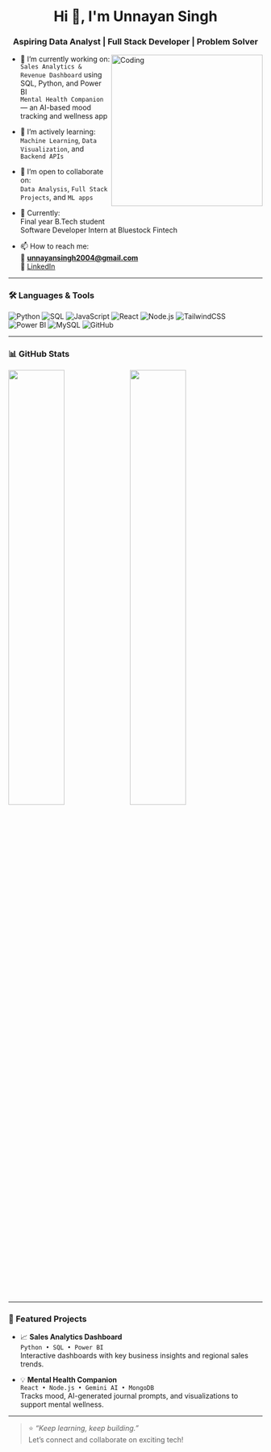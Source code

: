 <h1 align="center">Hi 👋, I'm Unnayan Singh</h1>
<h3 align="center">Aspiring Data Analyst | Full Stack Developer | Problem Solver</h3>

<img align="right" alt="Coding" width="300" src="https://cdn.dribbble.com/users/1162077/screenshots/3848914/media/7ed7d5ca074b48b328150e5a231e8f1d.gif">

- 🔭 I’m currently working on:  
  `Sales Analytics & Revenue Dashboard` using SQL, Python, and Power BI  
  `Mental Health Companion` — an AI-based mood tracking and wellness app

- 🌱 I’m actively learning:  
  `Machine Learning`, `Data Visualization`, and `Backend APIs`

- 👯 I’m open to collaborate on:  
  `Data Analysis`, `Full Stack Projects`, and `ML apps`

- 💼 Currently:  
  Final year B.Tech student  
  Software Developer Intern at Bluestock Fintech

- 📫 How to reach me:  
  📧 **unnayansingh2004@gmail.com**  
  💼 [LinkedIn](https://www.linkedin.com/in/unnayan-singh-2b9062289)

---

### 🛠️ Languages & Tools

![Python](https://img.shields.io/badge/Python-3776AB?style=flat&logo=python&logoColor=white)
![SQL](https://img.shields.io/badge/SQL-336791?style=flat&logo=postgresql&logoColor=white)
![JavaScript](https://img.shields.io/badge/JavaScript-F7DF1E?style=flat&logo=javascript&logoColor=black)
![React](https://img.shields.io/badge/React-20232A?style=flat&logo=react&logoColor=61DAFB)
![Node.js](https://img.shields.io/badge/Node.js-339933?style=flat&logo=nodedotjs&logoColor=white)
![TailwindCSS](https://img.shields.io/badge/Tailwind-06B6D4?style=flat&logo=tailwindcss&logoColor=white)
![Power BI](https://img.shields.io/badge/PowerBI-F2C811?style=flat&logo=powerbi&logoColor=black)
![MySQL](https://img.shields.io/badge/MySQL-00000F?style=flat&logo=mysql&logoColor=white)
![GitHub](https://img.shields.io/badge/GitHub-181717?style=flat&logo=github&logoColor=white)

---

### 📊 GitHub Stats

<p align="left">
  <img width="47%" src="https://github-readme-stats.vercel.app/api?username=Unnayan-Singh&show_icons=true&theme=react&hide_border=true" />
  <img width="47%" src="https://github-readme-streak-stats.herokuapp.com/?user=Unnayan-Singh&theme=react&hide_border=true" />
</p>

---

### 🧠 Featured Projects

- 📈 **Sales Analytics Dashboard**  
  `Python • SQL • Power BI`  
  Interactive dashboards with key business insights and regional sales trends.

- 💡 **Mental Health Companion**  
  `React • Node.js • Gemini AI • MongoDB`  
  Tracks mood, AI-generated journal prompts, and visualizations to support mental wellness.

---

> ⭐ *“Keep learning, keep building.”*  
> Let’s connect and collaborate on exciting tech!

